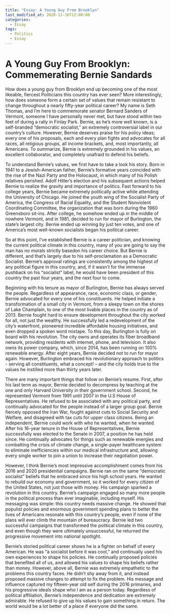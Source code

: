 ```yaml
---
title: "Essay: A Young Guy From Brooklyn"
last_modified_at: 2020-11-16T12:00:00
categories:
  - Essay
tags:
  - Politics
  - Essay
---
```


# A Young Guy From Brooklyn: Commemerating Bernie Sandards

How does a young guy from Brooklyn end up becoming one of the most likeable, fiercest Politicians this country has ever seen? More interestingly, how does someone form a certain set of values that remain resistant to change throughout a nearly fifty-year political career? My name is Seth Thomas, and I’m here to commemorate senator Bernard Sanders of Vermont, someone I have personally never met, but have stood within two feet of during a rally in Finlay Park. Bernie, as he’s more well known, is a self-branded “democratic socialist,” an extremely controversial label in our country’s culture. However, Bernie deserves praise for his policy ideas; every one of his proposals, each and every plan fights and advocates for all races, all religious groups, all income brackets, and, most importantly, all Americans. To summarize, Bernie is extremely grounded in his values, an excellent collaborator, and completely unafraid to defend his beliefs.

To understand Bernie’s values, we first have to take a look his story. Born in 1941 to a Jewish-American father, Bernie’s formative years coincided with the rise of the Nazi Party and the Holocaust, in which many of his Polish relatives perished. Adolf Hitler’s election and his subsequent actions helped Bernie to realize the gravity and importance of politics. Fast forward to his college years, Bernie became extremely politically active while attending the University of Chicago. He joined the youth wing of the Socialist Party of America, the Congress of Racial Equality, and the Student Nonviolent Coordinating Committee, the organization that was born during the 1960 Greensboro sit-ins. After college, he somehow ended up in the middle of nowhere Vermont, and in 1981, decided to run for mayor of Burlington, the state’s largest city. Bernie ended up winning by just ten votes, and one of America’s most well-known socialists began his political career.

So at this point, I’ve established Bernie is a career politician, and knowing the current political climate in this country, many of you are going to say the man has no morals strictly basedon his career choice. But Bernie is different, and that’s largely due to his self-proclamation as a Democratic Socialist. Bernie’s approval ratings are consistently among the highest of any political figure in this country, and, if it wasn’t for the immense pushback on his “socialist” label, he would have been president of this country the past four years, and the next four to come.

Beginning with his tenure as mayor of Burlington, Bernie has always served the people. Regardless of appearance, race, economic class, or gender, Bernie advocated for every one of his constituents. He helped initiate a transformation of a small city in Vermont, from a sleepy town on the shores of Lake Champlain, to one of the most livable places in the country as of 2013. Bernie fought hard to ensure development throughout the city worked for all, not just the wealthy. He successfully led a redevelopment of the city’s waterfront, pioneered incredible affordable housing initiatives, and even dropped a spoken word mixtape. To this day, Burlington is fully on board with his revolution. The city owns and operates its fiber broadband network, providing residents with internet, phone, and television. It also owns its power company, which, since 2014, has been running on 100% renewable energy. After eight years, Bernie decided not to run for mayor again. However, Burlington embraced his revolutionary approach to politics - serving all constituents, what a concept! – and the city holds true to the values he instilled more than thirty years later.

There are many important things that follow on Bernie’s resume. First, after his last term as mayor, Bernie decided to decompress by teaching at the one and only Harvard University in their government school. Second, he represented Vermont from 1991 until 2007 in the U.S House of Representatives. He refused to be associated with any political party, and continually advocated for the people instead of a larger group goal. Bernie fiercely opposed the Iran War, fought against cuts to Social Security and Welfare, and disagreed with tax cuts for upper class citizens. Being an independent, Bernie could work with who he wanted, when he wanted. After his 16-year tenure in
the House of Representatives, Bernie successfully was elected to the Senate in 2007, a position he has held since. He continually advocates for things such as renewable energies and combatting the crisis of climate change, a single-payer healthcare system to eliminate inefficiencies within our medical infrastructure and, allowing every single worker to join a union to increase their negotiation power.

However, I think Bernie’s most impressive accomplishment comes from his 2016 and 2020 presidential campaigns. Bernie ran on the same “democratic socialist” beliefs that he embraced since his high school years. He wanted to rebuild our economy and government, so it worked for every citizen of the United States, not just those with money. His campaign sparked a revolution in this country. Bernie’s campaign engaged so many more people in the political process than ever imaginable, including myself. His messaging was simple: this country needs massive change. He showed that populist policies and enormous government spending plans to better the lives of Americans resonate with this country’s people, even if none of the plans will ever climb the mountain of bureaucracy. Bernie led two successful campaigns that transformed the political climate in this country, and even though they were ultimately unsuccessful, he returned the progressive movement into national spotlight.

Bernie’s storied political career shows he is a fighter on behalf of every American. He was “a socialist before it was cool,” and continually used his own experiences to shape his policies. He continually proposed policies that benefited all of us, and allowed his values to shape his beliefs rather than money. However, above all, Bernie was extremely empathetic to the problems this country faces. He didn’t shy away from it, and instead proposed massive changes to attempt to fix the problem. His message and influence captured my fifteen-year old self during the 2016 primaries, and his progressive ideals shape who I am as a person today. Regardless of political
affiliation, Bernie’s independence and dedication are extremely admirable. He refused to give up his values to gain something in return. The world would be a lot better of a place if everyone did the same.